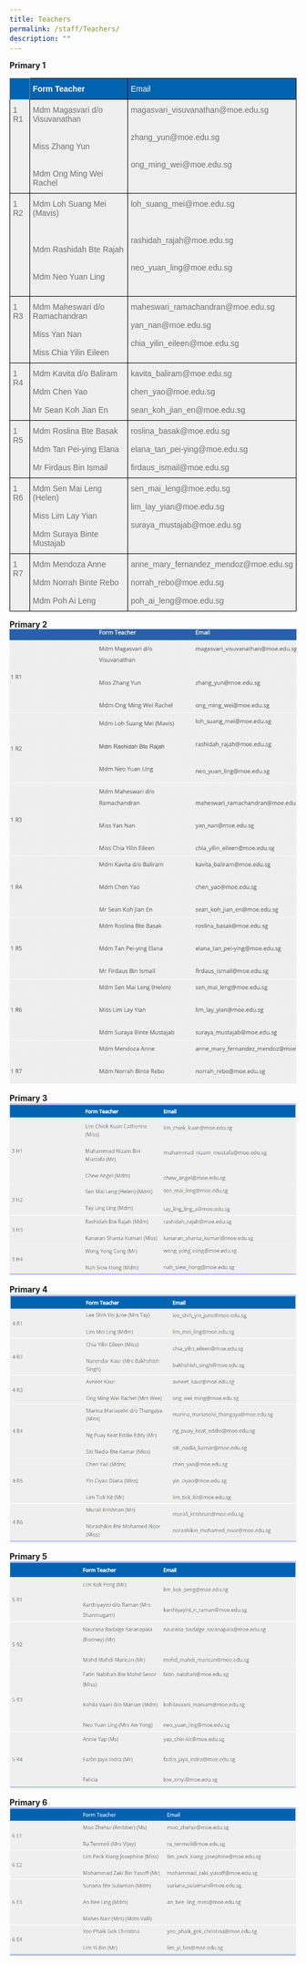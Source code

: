 ```yaml
---
title: Teachers
permalink: /staff/Teachers/
description: ""
---
```

**Primary 1**
<style type="text/css">
.tg  {border-collapse:collapse;border-spacing:0;}
.tg td{border-color:black;border-style:solid;border-width:1px;font-family:Arial, sans-serif;font-size:14px;
  overflow:hidden;padding:10px 5px;word-break:normal;}
.tg th{border-color:black;border-style:solid;border-width:1px;font-family:Arial, sans-serif;font-size:14px;
  font-weight:normal;overflow:hidden;padding:10px 5px;word-break:normal;}
.tg .tg-4rva{background-color:#0063B0;color:#FFF;font-weight:bold;text-align:left;vertical-align:top}
.tg .tg-3xin{background-color:#0063B0;border-color:inherit;color:#FFF;font-weight:bold;text-align:left;vertical-align:top}
.tg .tg-j7i3{background-color:#0063b0;color:#ffffff;text-align:left;vertical-align:top}
.tg .tg-5ytf{background-color:#EFEFEF;color:#6F6F6F;text-align:left;vertical-align:top}
</style>
<table class="tg">
<thead>
  <tr>
    <th class="tg-3xin"></th>
    <th class="tg-4rva">Form Teacher</th>
    <th class="tg-j7i3">Email</th>
  </tr>
</thead>
<tbody>
  <tr>
    <td class="tg-5ytf"><span style="font-weight:normal">1 R1</span></td>
    <td class="tg-5ytf">Mdm Magasvari d/o Visuvanathan <br><br><br>Miss Zhang Yun<br><br><br>Mdm Ong Ming Wei Rachel<span style="background-color:transparent"> </span></td>
    <td class="tg-5ytf">magasvari_visuvanathan@moe.edu.sg<br><br><br>zhang_yun@moe.edu.sg<br><br><br>ong_ming_wei@moe.edu.sg<br></td>
  </tr>
  <tr>
    <td class="tg-5ytf"><span style="font-weight:normal">1 R2</span></td>
    <td class="tg-5ytf">Mdm Loh Suang Mei (Mavis)<br><br><br><br>Mdm Rashidah Bte Rajah <br><br><br>Mdm Neo Yuan Ling<br><br></td>
    <td class="tg-5ytf">loh_suang_mei@moe.edu.sg<br><br><br><br>rashidah_rajah@moe.edu.sg<br><br><br>neo_yuan_ling@moe.edu.sg<br></td>
  </tr>
  <tr>
    <td class="tg-5ytf"><span style="font-weight:normal">1 R3</span></td>
    <td class="tg-5ytf">Mdm Maheswari d/o Ramachandran<br><br>Miss Yan Nan<br><br>Miss Chia Yilin Eileen<br></td>
    <td class="tg-5ytf">maheswari_ramachandran@moe.edu.sg<br><br>yan_nan@moe.edu.sg<br><br>chia_yilin_eileen@moe.edu.sg<br></td>
  </tr>
  <tr>
    <td class="tg-5ytf"><span style="font-weight:normal">1 R4</span></td>
    <td class="tg-5ytf">Mdm Kavita d/o Baliram<span style="color:#6F6F6F;background-color:#EFEFEF">  </span><br><br>Mdm Chen Yao<br><br>Mr Sean Koh Jian En <br></td>
    <td class="tg-5ytf">kavita_baliram@moe.edu.sg<br><br>chen_yao@moe.edu.sg<br><br>sean_koh_jian_en@moe.edu.sg<br></td>
  </tr>
  <tr>
    <td class="tg-5ytf"><span style="font-weight:normal">1 R5</span></td>
    <td class="tg-5ytf">Mdm Roslina Bte Basak<br><br>Mdm Tan Pei-ying Elana<br><br>Mr Firdaus Bin Ismail <br></td>
    <td class="tg-5ytf">roslina_basak@moe.edu.sg<br><br>elana_tan_pei-ying@moe.edu.sg<br><br>firdaus_ismail@moe.edu.sg<br></td>
  </tr>
  <tr>
    <td class="tg-5ytf">1 R6</td>
    <td class="tg-5ytf">Mdm Sen Mai Leng (Helen)<br><br>Miss Lim Lay Yian<br><br>Mdm Suraya Binte Mustajab<br></td>
    <td class="tg-5ytf">sen_mai_leng@moe.edu.sg<br><br>lim_lay_yian@moe.edu.sg<br><br>suraya_mustajab@moe.edu.sg<br></td>
  </tr>
  <tr>
    <td class="tg-5ytf">1 R7<span style="color:#6F6F6F;background-color:#EFEFEF"> </span></td>
    <td class="tg-5ytf">Mdm Mendoza Anne<br><br>Mdm Norrah Binte Rebo<span style="color:#6F6F6F;background-color:#EFEFEF">  </span><br><br>Mdm Poh Ai Leng<br></td>
    <td class="tg-5ytf">anne_mary_fernandez_mendoz@moe.edu.sg<br><br>norrah_rebo@moe.edu.sg<br><br>poh_ai_leng@moe.edu.sg</td>
  </tr>
</tbody>
</table>

**Primary 2**
![](/images/Staff/T02_2023.png)


**Primary 3**
![](/images/Staff/T05.png)

**Primary 4**
![](/images/Staff/T06.png)

**Primary 5**
![](/images/Staff/T07.png)

**Primary 6**
![](/images/Staff/T08.png)